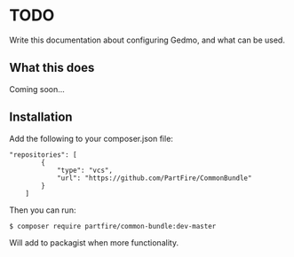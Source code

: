 TODO
====

Write this documentation about configuring Gedmo, and what can be used.

What this does
------------
Coming soon...



Installation
------------
Add the following to your composer.json file:

    "repositories": [
            {
                "type": "vcs",
                "url": "https://github.com/PartFire/CommonBundle"
            }
        ]
Then you can run:

    $ composer require partfire/common-bundle:dev-master
    
Will add to packagist when more functionality.
